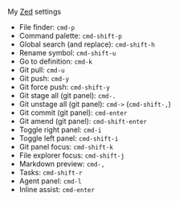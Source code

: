 My [Zed](https://zed.dev/) settings

- File finder: `cmd-p`
- Command palette: `cmd-shift-p`
- Global search (and replace): `cmd-shift-h`
- Rename symbol: `cmd-shift-u`
- Go to definition: `cmd-k`
- Git pull: `cmd-u`
- Git push: `cmd-y`
- Git force push: `cmd-shift-y`
- Git stage all (git panel): `cmd-.`
- Git unstage all (git panel): `cmd->` (`cmd-shift-,`)
- Git commit (git panel): `cmd-enter`
- Git amend (git panel): `cmd-shift-enter`
- Toggle right panel: `cmd-i`
- Toggle left panel: `cmd-shift-i`
- Git panel focus: `cmd-shift-k`
- File explorer focus: `cmd-shift-j`
- Markdown preview: `cmd-,`
- Tasks: `cmd-shift-r`
- Agent panel: `cmd-l`
- Inline assist: `cmd-enter`
